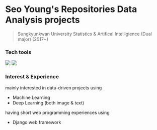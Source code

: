 # Seo Young's Repositories Data Analysis projects

> Sungkyunkwan University 
> Statistics &
> Artifical Intelligience (Dual major) (2017~)

### Tech tools

<img src="https://img.shields.io/badge/R-276DC3?style=flat-square&logo=R&logoColor=white"/></a>
<img src="https://img.shields.io/badge/Python-3766AB?style=flat-square&logo=Python&logoColor=white"/></a>

### Interest & Experience
mainly interested in data-driven projects using
- Machine Learning 
- Deep Learning (both image & text)
 
having short web programming experiences using
- Django web framework
